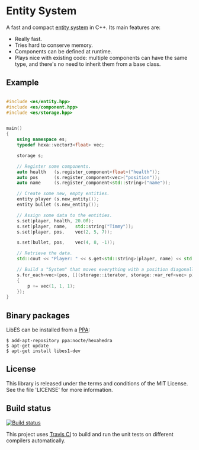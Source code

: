 Entity System
=============

A fast and compact [entity system](http://t-machine.org/index.php/2007/09/03/entity-systems-are-the-future-of-mmog-development-part-1/)
in C++.  Its main features are:

* Really fast. 
* Tries hard to conserve memory.
* Components can be defined at runtime.
* Plays nice with existing code: multiple components can have the same type, and there's no need to inherit them from a base class.

Example
-------

```c++

#include <es/entity.hpp>
#include <es/component.hpp>
#include <es/storage.hpp>


main()
{
    using namespace es;
    typedef hexa::vector3<float> vec;

    storage s;

    // Register some components.
    auto health   (s.register_component<float>("health"));
    auto pos      (s.register_component<vec>("position"));
    auto name     (s.register_component<std::string>("name"));

    // Create some new, empty entities.
    entity player (s.new_entity());
    entity bullet (s.new_entity());

    // Assign some data to the entities.
    s.set(player, health, 20.0f);
    s.set(player, name,   std::string("Timmy"));
    s.set(player, pos,    vec(2, 5, 7));

    s.set(bullet, pos,    vec(4, 8, -1));

    // Retrieve the data.
    std::cout << "Player: " << s.get<std::string>(player, name) << std::endl;

    // Build a "System" that moves everything with a position diagonally.
    s.for_each<vec>(pos, [](storage::iterator, storage::var_ref<vec> p)
    {
        p += vec(1, 1, 1);
    });
}
```

Binary packages
---------------
LibES can be installed from a [PPA](https://launchpad.net/~nocte/+archive/hexahedra/):

    $ add-apt-repository ppa:nocte/hexahedra
    $ apt-get update
    $ apt-get install libes1-dev


License
-------
This library is released under the terms and conditions of the MIT License.
See the file 'LICENSE' for more information.


Build status
------------
[![Build status](https://travis-ci.org/Nocte-/es.png?branch=master)](https://travis-ci.org/Nocte-/es)

This project uses [Travis CI](http://travis-ci.org/) to build and run the unit
tests on different compilers automatically.


